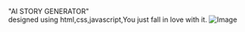 "AI STORY GENERATOR"    
designed using html,css,javascript,You just fall in love with it.
![Image](https://github.com/user-attachments/assets/c5be5406-902c-4934-a565-f9af4dc63371)
